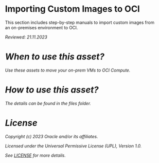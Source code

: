 # Importing Custom Images to OCI

This section includes step-by-step manuals to import custom images from an on-premises environment to OCI.

<i>Reviewed: 21.11.2023<i>

# When to use this asset?

Use these assets to move your on-prem VMs to OCI Compute.

# How to use this asset?

The details can be found in the files folder.

# License

Copyright (c) 2023 Oracle and/or its affiliates.

Licensed under the Universal Permissive License (UPL), Version 1.0.

See [LICENSE](https://github.com/oracle-devrel/technology-engineering/blob/main/LICENSE) for more details.
